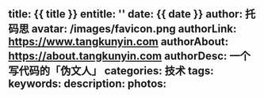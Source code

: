 title: {{ title }}
entitle: ''
date: {{ date }}
author: 托码思
avatar: /images/favicon.png
authorLink: https://www.tangkunyin.com
authorAbout: https://about.tangkunyin.com
authorDesc: 一个写代码的「伪文人」
categories: 技术
tags: 
keywords: 
description: 
photos: 
---
